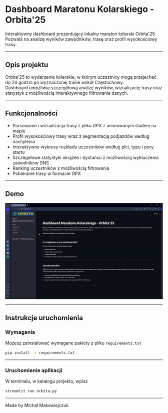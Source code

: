 # Dashboard Maratonu Kolarskiego - Orbita'25

Interaktywny dashboard prezentujący lokalny maraton kolarski Orbita'25.  
Pozwala na analizę wyników zawodników, trasę oraz profil wysokościowy trasy.

---

## Opis projektu

Orbita'25 to wydarzenie kolarskie, w którym uczestnicy mogą przejechać do 24 godzin po wyznaczonej trasie wokół Częstochowy.  
Dashboard umożliwia szczegółową analizę wyników, wizualizację trasy oraz statystyk z możliwością interaktywnego filtrowania danych.

---

## Funkcjonalności

- Parsowanie i wizualizacja trasy z pliku GPX z animowanym śladem na mapie
- Profil wysokościowy trasy wraz z segmentacją podjazdów według nachylenia
- Interaktywne wykresy rozkładu uczestników według płci, typu i pory startu
- Szczegółowe statystyki okrążeń i dystansu z możliwością wykluczenia zawodników DNS
- Ranking uczestników z możliwością filtrowania
- Pobieranie trasy w formacie GPX

---

## Demo

![Demo dashboardu Orbita'25](static/demo.gif)

---

## Instrukcje uruchomienia

### Wymagania

Możesz zainstalować wymagane pakiety z pliku `requirements.txt`

```bash
pip install -r requirements.txt
```

---

### Uruchomienie aplikacji
W terminalu, w katalogu projektu, wpisz
```bash
streamlit run orbita.py
```

---

Made by Michał Makowiejczuk